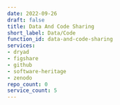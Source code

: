 ```yaml
---
date: 2022-09-26
draft: false
title: Data And Code Sharing
short_label: Data/Code
function_id: data-and-code-sharing
services:
- dryad
- figshare
- github
- software-heritage
- zenodo
repo_count: 0
service_count: 5
---
```



